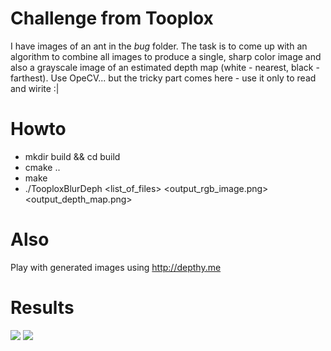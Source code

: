 # Challenge from Tooplox
I have images of an ant in the *bug* folder. The task is to come up with an algorithm to combine all images to produce a single, sharp color image and also a grayscale image of an estimated depth map (white - nearest, black - farthest). Use OpeCV... but the tricky part comes here - use it only to read and wirite :|

# Howto
* mkdir build && cd build
* cmake ..
* make
* ./TooploxBlurDeph <list_of_files> <output_rgb_image.png> <output_depth_map.png>

# Also
Play with generated images using http://depthy.me 

# Results
![](https://raw.githubusercontent.com/mbed92/blob/master/depth.png)
![](https://raw.githubusercontent.com/mbed92/blob/master/deblurred.png)
